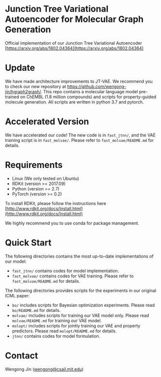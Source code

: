 # Junction Tree Variational Autoencoder for Molecular Graph Generation

Official implementation of our Junction Tree Variational Autoencoder [https://arxiv.org/abs/1802.04364](https://arxiv.org/abs/1802.04364)

# Update
We have made architecture improvements to JT-VAE. We recommend you to check our new repository at https://github.com/wengong-jin/hgraph2graph/. This repo contains a molecular language model pre-trained on ChEMBL (1.8 million compounds) and scripts for property-guided molecule generation. All scripts are written in python 3.7 and pytorch.

# Accelerated Version
We have accelerated our code! The new code is in `fast_jtnn/`, and the VAE training script is in `fast_molvae/`. Please refer to `fast_molvae/README.md` for details.

# Requirements
* Linux (We only tested on Ubuntu)
* RDKit (version >= 2017.09)
* Python (version == 2.7)
* PyTorch (version >= 0.2)

To install RDKit, please follow the instructions here [http://www.rdkit.org/docs/Install.html](http://www.rdkit.org/docs/Install.html)

We highly recommend you to use conda for package management.

# Quick Start
The following directories contains the most up-to-date implementations of our model:
* `fast_jtnn/` contains codes for model implementation.
* `fast_molvae/` contains codes for VAE training. Please refer to `fast_molvae/README.md` for details.

The following directories provides scripts for the experiments in our original ICML paper:
* `bo/` includes scripts for Bayesian optimization experiments. Please read `bo/README.md` for details.
* `molvae/` includes scripts for training our VAE model only. Please read `molvae/README.md` for training our VAE model.
* `molopt/` includes scripts for jointly training our VAE and property predictors. Please read `molopt/README.md` for details.
* `jtnn/` contains codes for model formulation.


# Contact
Wengong Jin (wengong@csail.mit.edu)
